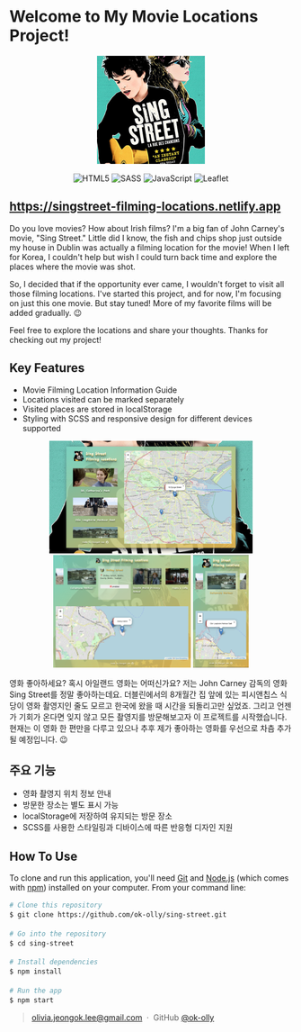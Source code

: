 # Welcome to My Movie Locations Project!

<p align='center'>
<img src="img/android-icon-192x192.png">
</p>

<div align="center">

![HTML5](https://img.shields.io/badge/html5-%23E34F26.svg?style=for-the-badge&logo=html5&logoColor=white)
![SASS](https://img.shields.io/badge/SASS-hotpink.svg?style=for-the-badge&logo=SASS&logoColor=white)
![JavaScript](https://img.shields.io/badge/javascript-%23323330.svg?style=for-the-badge&logo=javascript&logoColor=%23F7DF1E)
![Leaflet](https://img.shields.io/badge/leaflet-green.svg?style=for-the-badge&logo=leaflet&logoColor=white)

</div>

## https://singstreet-filming-locations.netlify.app

Do you love movies? How about Irish films? I'm a big fan of John Carney's movie, "Sing Street." Little did I know, the fish and chips shop just outside my house in Dublin was actually a filming location for the movie! When I left for Korea, I couldn't help but wish I could turn back time and explore the places where the movie was shot.

So, I decided that if the opportunity ever came, I wouldn't forget to visit all those filming locations. I've started this project, and for now, I'm focusing on just this one movie. But stay tuned! More of my favorite films will be added gradually. 😉

Feel free to explore the locations and share your thoughts. Thanks for checking out my project!

## Key Features

- Movie Filming Location Information Guide
- Locations visited can be marked separately
- Visited places are stored in localStorage
- Styling with SCSS and responsive design for different devices supported

<p align='center' width='100%'>
<img src='img/screenshot/imglarge.png' height='200px'>
<img src='img/screenshot/imgmedium.png' height='200px'>
<img src='img/screenshot/imgsmall.png' height='200px'>
</p>

영화 좋아하세요? 혹시 아일랜드 영화는 어떠신가요? 저는 John Carney 감독의 영화 Sing Street를 정말 좋아하는데요. 더블린에서의 8개월간 집 앞에 있는 피시앤칩스 식당이 영화 촬영지인 줄도 모르고 한국에 왔을 때 시간을 되돌리고만 싶었죠. 그리고 언젠가 기회가 온다면 잊지 않고 모든 촬영지를 방문해보고자 이 프로젝트를 시작했습니다. 현재는 이 영화 한 편만을 다루고 있으나 추후 제가 좋아하는 영화를 우선으로 차츰 추가될 예정입니다. 😉

## 주요 기능

- 영화 촬영지 위치 정보 안내
- 방문한 장소는 별도 표시 가능
- localStorage에 저장하여 유지되는 방문 장소
- SCSS를 사용한 스타일링과 디바이스에 따른 반응형 디자인 지원

## How To Use

To clone and run this application, you'll need [Git](https://git-scm.com) and [Node.js](https://nodejs.org/en/download/) (which comes with [npm](http://npmjs.com)) installed on your computer. From your command line:

```bash
# Clone this repository
$ git clone https://github.com/ok-olly/sing-street.git

# Go into the repository
$ cd sing-street

# Install dependencies
$ npm install

# Run the app
$ npm start
```

> olivia.jeongok.lee@gmail.com &nbsp;&middot;&nbsp;
> GitHub [@ok-olly](https://github.com/ok-olly)
